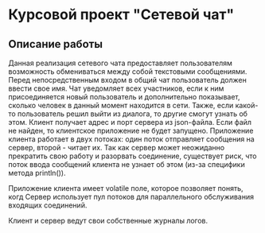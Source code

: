 # Курсовой проект "Сетевой чат"
## Описание работы

Данная реализация сетевого чата предоставляет пользователям возможность обмениваться между собой текстовыми сообщениями.
Перед непосредственным входом в общий чат пользователь должен ввести свое имя.
Чат уведомляет всех участников, если к ним присоединяется новый пользователь и дополнительно показывает, сколько человек в данный момент находится в сети.
Также, если какой-то пользователь решил выйти из диалога, то другие смогут узнать об этом.
Клиент получает адрес и порт сервера из json-файла. Если файл не найден, то клиентское приложение не будет запущено.
Приложение клиента работает в двух потоках: один поток отправляет сообщения на сервер, второй - читает их.
Так как сервер может неожиданно прекратить свою работу и разорвать соединение, существует риск, что поток ввода сообщений клиента не узнает об этом (из-за специфики метода println()).


Приложение клиента имеет volatile поле, которое позволяет понять, когд
Сервер использует пул потоков для параллельного обслуживания входящих соединений.

Клиент и сервер ведут свои собственные журналы логов.





